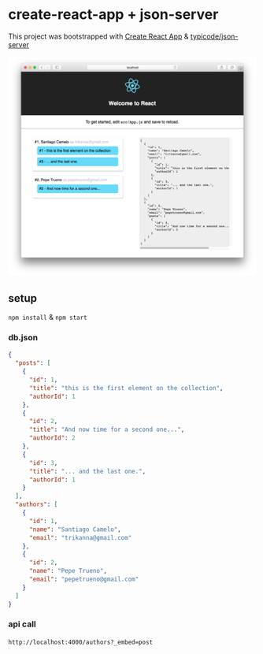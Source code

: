 # create-react-app + json-server

This project was bootstrapped with [Create React App](https://github.com/facebookincubator/create-react-app) & [typicode/json-server](https://github.com/typicode/json-server)

<img width="1024" alt="" src="./screen.png">

## setup

```npm install``` & ```npm start```

### db.json

```json
{
  "posts": [
    {
      "id": 1,
      "title": "this is the first element on the collection",
      "authorId": 1
    },
    {
      "id": 2,
      "title": "And now time for a second one...",
      "authorId": 2
    },
    {
      "id": 3,
      "title": "... and the last one.",
      "authorId": 1
    }
  ],
  "authors": [
    {
      "id": 1,
      "name": "Santiago Camelo",
      "email": "trikanna@gmail.com"
    },
    {
      "id": 2,
      "name": "Pepe Trueno",
      "email": "pepetrueno@gmail.com"
    }
  ]
}
```

### api call

```http://localhost:4000/authors?_embed=post```